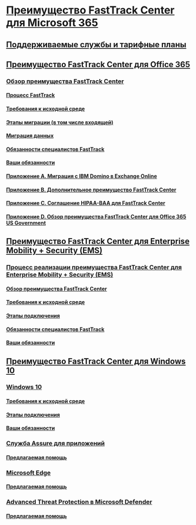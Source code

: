 # [Преимущество FastTrack Center для Microsoft 365](M365-fasttrack-benefit-overview.md)
## [Поддерживаемые службы и тарифные планы](M365-eligible-services-and-plans.md)
## [Преимущество FastTrack Center для Office 365](O365-fasttrack-benefit-for-office-365.md)
### [Обзор преимущества FastTrack Center](O365-fasttrack-benefit-overview.md)
#### [Процесс FastTrack](O365-fasttrack-process.md)
#### [Требования к исходной среде](O365-source-environment-expectations.md)
#### [Этапы миграции (в том числе входящей)](O365-onboarding-and-migration.md)
#### [Миграция данных](O365-data-migration.md)
#### [Обязанности специалистов FastTrack](O365-fasttrack-responsibilities.md)
#### [Ваши обязанности](O365-your-responsibilities.md)
#### [Приложение А. Миграция с IBM Domino в Exchange Online](O365-from-ibm-domino-to-exchange-online.md)
#### [Приложение B. Дополнительное преимущество FastTrack Center](O365-fasttrack-additional-benefits.md)
#### [Приложение C. Соглашение HIPAA-BAA для FastTrack Center](O365-hipaa-business-associate-agreement.md)
#### [Приложение D. Обзор преимущества FastTrack Center для Office 365 US Government](US-Gov-appendix-overview.md)
## [Преимущество FastTrack Center для Enterprise Mobility + Security (EMS)](EMS-fasttrack-benefit-for-EMS.md)
### [Процесс реализации преимущества FastTrack Center для Enterprise Mobility + Security (EMS)](EMS-fasttrack-process.md)
#### [Обзор преимущества FastTrack Center](EMS-fasttrack-benefit-overview.md)
#### [Требования к исходной среде](EMS-source-environment-expectations.md)
#### [Этапы подключения](EMS-onboarding-phases.md)
#### [Обязанности специалистов FastTrack](EMS-fasttrack-responsibilities.md)
#### [Ваши обязанности](EMS-your-responsibilities.md)
## [Преимущество FastTrack Center для Windows 10](Win-10-fasttrack-benefit-for-windows-10.md)
### [Windows 10](Win-10-windows-10.md)
#### [Требования к исходной среде](Win-10-source-environment-expectations.md)
#### [Этапы подключения](Win-10-onboarding-phases.md)
#### [Ваши обязанности](Win-10-your-responsibilities.md)
### [Служба Assure для приложений](Win-10-app-assure.md)
#### [Предлагаемая помощь](Win-10-app-assure-assistance-offered.md)
### [Microsoft Edge](Win-10-microsoft-edge.md)
#### [Предлагаемая помощь](Win-10-microsoft-edge-assistance-offered.md)
### [Advanced Threat Protection в Microsoft Defender](Win-10-microsoft-defender-atp.md)
#### [Предлагаемая помощь](Win-10-microsoft-defender-atp-assistance-offered.md)
